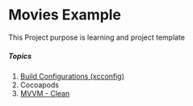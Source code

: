 # Movies Example



This Project purpose is learning and project template



##### Topics

1. [Build Configurations (xcconfig)](https://betterprogramming.pub/using-schemes-and-xcconfig-files-to-organize-builds-delivery-in-ios-633ba7992703)
2. Cocoapods
3. [MVVM - Clean](https://tech.olx.com/clean-architecture-and-mvvm-on-ios-c9d167d9f5b3)





